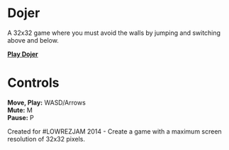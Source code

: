 # Dojer

A 32x32 game where you must avoid the walls by jumping and switching above and below.

[**Play Dojer**](https://jackrugile.com/dojer/)

# Controls

**Move, Play:** WASD/Arrows\
**Mute:** M\
**Pause:** P

Created for #LOWREZJAM 2014 - Create a game with a maximum screen resolution of 32x32 pixels.
